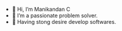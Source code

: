- 👋 Hi, I’m Manikandan C
- 👀 I’m a passionate problem solver.
- 🌱 Having stong desire develop softwares.




